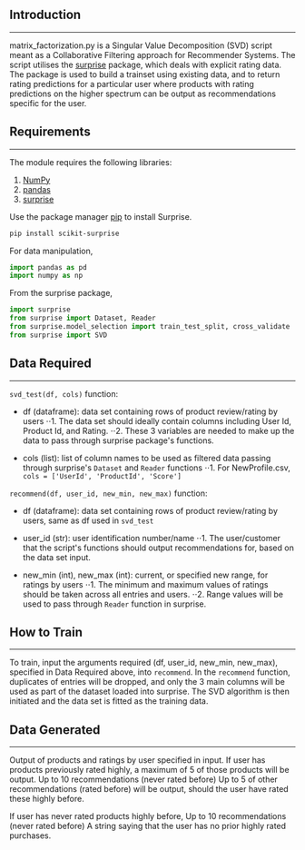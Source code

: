## Introduction
------------
matrix_factorization.py is a Singular Value Decomposition (SVD) script meant as a Collaborative Filtering approach for Recommender Systems. The script utilises the [surprise](http://surpriselib.com/) package, which deals with explicit rating data. The package is used to build a trainset using existing data, and to return rating predictions for a particular user where products with rating predictions on the higher spectrum can be output as recommendations specific for the user. 


## Requirements
------------
The module requires the following libraries:

1. [NumPy](https://numpy.org/)
2. [pandas](https://pandas.pydata.org/)
3. [surprise](http://surpriselib.com/)

Use the package manager [pip](https://pip.pypa.io/en/stable/) to install Surprise.
```bash
pip install scikit-surprise
```

For data manipulation, 
```python
import pandas as pd
import numpy as np
```
From the surprise package, 
```python
import surprise
from surprise import Dataset, Reader
from surprise.model_selection import train_test_split, cross_validate
from surprise import SVD
```


## Data Required
------------
`svd_test(df, cols)` function:

- df (dataframe): data set containing rows of product review/rating by users
⋅⋅1. The data set should ideally contain columns including User Id, Product Id, and Rating.
⋅⋅2. These 3 variables are needed to make up the data to pass through surprise package's functions.

- cols (list): list of column names to be used as filtered data passing through surprise's `Dataset` and `Reader` functions
⋅⋅1. For NewProfile.csv, `cols = ['UserId', 'ProductId', 'Score']`

`recommend(df, user_id, new_min, new_max)` function:

- df (dataframe): data set containing rows of product review/rating by users, same as df used in `svd_test`

- user_id (str): user identification number/name
⋅⋅1. The user/customer that the script's functions should output recommendations for, based on the data set input.

- new_min (int), new_max (int): current, or specified new range, for ratings by users
⋅⋅1. The minimum and maximum values of ratings should be taken across all entries and users. 
⋅⋅2. Range values will be used to pass through `Reader` function in surprise.


## How to Train
------------
To train, input the arguments required (df, user_id, new_min, new_max), specified in Data Required above, into `recommend`.
In the `recommend` function, duplicates of entries will be dropped, and only the 3 main columns will be used as part of the dataset loaded into surprise.
The SVD algorithm is then initiated and the data set is fitted as the training data. 


## Data Generated 
------------
Output of products and ratings by user specified in input. 
If user has products previously rated highly, a maximum of 5 of those products will be output.
Up to 10 recommendations (never rated before)
Up to 5 of other recommendations  (rated before) will be output, should the user have rated these highly before. 

If user has never rated products highly before, 
Up to 10 recommendations (never rated before)
A string saying that the user has no prior highly rated purchases.

